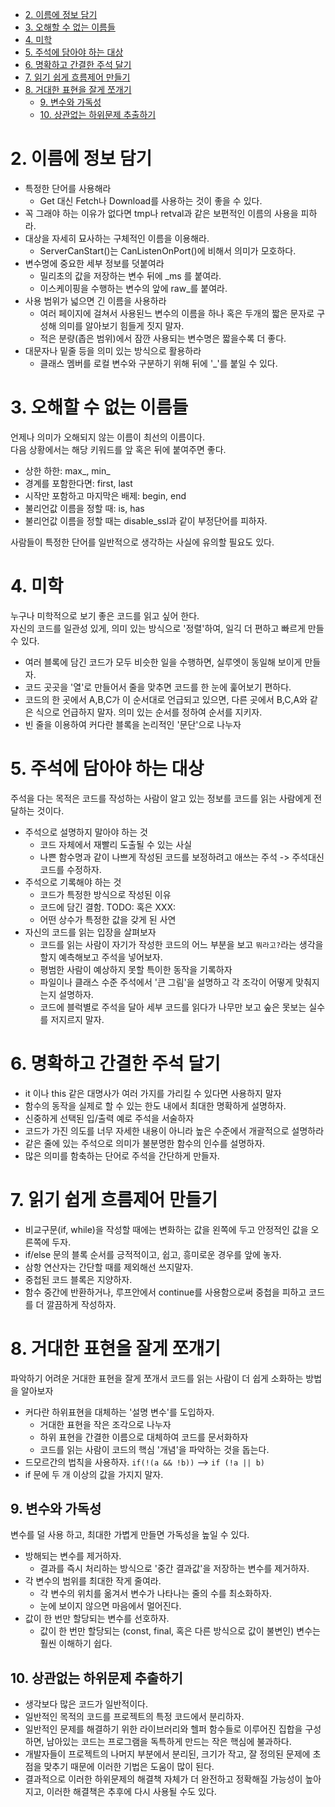 
- [2. 이름에 정보 담기](#2-이름에-정보-담기)
- [3. 오해할 수 없는 이름들](#3-오해할-수-없는-이름들)
- [4. 미학](#4-미학)
- [5. 주석에 담아야 하는 대상](#5-주석에-담아야-하는-대상)
- [6. 명확하고 간결한 주석 달기](#6-명확하고-간결한-주석-달기)
- [7. 읽기 쉽게 흐름제어 만들기](#7-읽기-쉽게-흐름제어-만들기)
- [8. 거대한 표현을 잘게 쪼개기](#8-거대한-표현을-잘게-쪼개기)
  - [9. 변수와 가독성](#9-변수와-가독성)
  - [10. 상관없는 하위문제 추출하기](#10-상관없는-하위문제-추출하기)

# 2. 이름에 정보 담기 

- 특정한 단어를 사용해라 
  - Get 대신 Fetch나 Download를 사용하는 것이 좋을 수 있다.
- 꼭 그래야 하는 이유가 없다면 tmp나 retval과 같은 보편적인 이름의 사용을 피하라.
- 대상을 자세히 묘사하는 구체적인 이름을 이용해라.
  - ServerCanStart()는 CanListenOnPort()에 비해서 의미가 모호하다.
- 변수명에 중요한 세부 정보를 덧붙여라 
  - 밀리초의 값을 저장하는 변수 뒤에 _ms 를 붙여라.
  - 이스케이핑을 수행하는 변수의 앞에 raw_를 붙여라.
- 사용 범위가 넓으면 긴 이름을 사용하라
  - 여러 페이지에 걸쳐서 사용된느 변수의 이름을 하나 혹은 두개의 짧은 문자로 구성해 의미를 알아보기 힘들게 짓지 말자.
  - 적은 분량(좁은 범위)에서 잠깐 사용되는 변수명은 짧을수록 더 좋다.
- 대문자나 밑줄 등을 의미 있는 방식으로 활용하라
  - 클래스 멤버를 로컬 변수와 구분하기 위해 뒤에 '_'를 붙일 수 있다.


# 3. 오해할 수 없는 이름들 

언제나 의미가 오해되지 않는 이름이 최선의 이름이다.  
다음 상황에서는 해당 키워드를 앞 혹은 뒤에 붙여주면 좋다.
- 상한 하한: max_, min_
- 경계를 포함한다면: first, last
- 시작만 포함하고 마지막은 배제: begin, end
- 불리언값 이름을 정할 때: is, has
- 불리언값 이름을 정할 때는 disable_ssl과 같이 부정단어를 피하자.

사람들이 특정한 단어를 일반적으로 생각하는 사실에 유의할 필요도 있다. 

# 4. 미학

누구나 미학적으로 보기 좋은 코드를 읽고 싶어 한다.  
자신의 코드를 일관성 있게, 의미 있는 방식으로 '정렬'하여, 일긱 더 편하고 빠르게 만들 수 있다.

- 여러 블록에 담긴 코드가 모두 비슷한 일을 수행하면, 실루엣이 동일해 보이게 만들자.
- 코드 곳곳을 '열'로 만들어서 줄을 맞추면 코드를 한 눈에 훑어보기 편하다.
- 코드의 한 곳에서 A,B,C가 이 순서대로 언급되고 있으면, 다른 곳에서 B,C,A와 같은 식으로 언급하지 말자. 의미 있는 순서를 정하여 순서를 지키자.
- 빈 줄을 이용하여 커다란 블록을 논리적인 '문단'으로 나누자

# 5. 주석에 담아야 하는 대상 

주석을 다는 목적은 코드를 작성하는 사람이 알고 있는 정보를 코드를 읽는 사람에게 전달하는 것이다.  

- 주석으로 설명하지 말아야 하는 것
  - 코드 자체에서 재빨리 도출될 수 있는 사실
  - 나쁜 함수명과 같이 나쁘게 작성된 코드를 보정하려고 애쓰는 주석 -> 주석대신 코드를 수정하자.
- 주석으로 기록해야 하는 것
  - 코드가 특정한 방식으로 작성된 이유
  - 코드에 담긴 결함. TODO: 혹은 XXX:
  - 어떤 상수가 특정한 값을 갖게 된 사연 
- 자신의 코드를 읽는 입장을 살펴보자
  - 코드를 읽는 사람이 자기가 작성한 코드의 어느 부분을 보고 `뭐라고?`라는 생각을 할지 예측해보고 주석을 넣어보자.
  - 평범한 사람이 예상하지 못할 특이한 동작을 기록하자
  - 파일이나 클래스 수준 주석에서 '큰 그림'을 설명하고 각 조각이 어떻게 맞춰지는지 설명하자.
  - 코드에 블럭별로 주석을 달아 세부 코드를 읽다가 나무만 보고 숲은 못보는 실수를 저지르지 말자. 

# 6. 명확하고 간결한 주석 달기 
- it 이나 this 같은 대명사가 여러 가지를 가리킬 수 있다면 사용하지 말자
- 함수의 동작을 실제로 할 수 있는 한도 내에서 최대한 명확하게 설명하자.
- 신중하게 선택된 입/출력 예로 주석을 서술하자
- 코드가 가진 의도를 너무 자세한 내용이 아니라 높은 수준에서 개괄적으로 설명하라
- 같은 줄에 있는 주석으로 의미가 불분명한 함수의 인수를 설명하자.
- 많은 의미를 함축하는 단어로 주석을 간단하게 만들자.

# 7. 읽기 쉽게 흐름제어 만들기 
- 비교구문(if, while)을 작성할 때에는 변화하는 값을 왼쪽에 두고 안정적인 값을 오른쪽에 두자.
- if/else 문의 블록 순서를 긍적적이고, 쉽고, 흥미로운 경우를 앞에 놓자.
- 삼항 연산자는 간단할 때를 제외해선 쓰지말자.
- 중첩된 코드 블록은 지양하자.
- 함수 중간에 반환하거나, 루프안에서 continue를 사용함으로써 중첩을 피하고 코드를 더 깔끔하게 작성하자.

# 8. 거대한 표현을 잘게 쪼개기 
파악하기 어려운 거대한 표현을 잘게 쪼개서 코드를 읽는 사람이 더 쉽게 소화하는 방법을 알아보자  

- 커다란 하위표현을 대체하는 '설명 변수'를 도입하자.
  - 거대한 표현을 작은 조각으로 나누자
  - 하위 표현을 간결한 이름으로 대체하여 코드를 문서화하자
  - 코드를 읽는 사람이 코드의 핵심 '개념'을 파악하는 것을 돕는다.
- 드모르간의 법칙을 사용하자. `if(!(a && !b))` --> `if (!a || b)`
- if 문에 두 개 이상의 값을 가지지 말자.

## 9. 변수와 가독성 
변수를 덜 사용 하고, 최대한 가볍게 만들면 가독성을 높일 수 있다.

- 방해되는 변수를 제거하자. 
  - 결과를 즉시 처리하는 방식으로 '중간 결과값'을 저장하는 변수를 제거하자.
- 각 변수의 범위를 최대한 작게 줄여라.
  - 각 변수의 위치를 옮겨서 변수가 나타나는 줄의 수를 최소화하자.
  - 눈에 보이지 않으면 마음에서 멀어진다.
- 값이 한 번만 할당되는 변수를 선호하자.
  - 값이 한 번만 할당되는 (const, final, 혹은 다른 방식으로 값이 불변인) 변수는 훨씬 이해하기 쉽다. 

## 10. 상관없는 하위문제 추출하기 
- 생각보다 많은 코드가 일반적이다.
- 일반적인 목적의 코드를 프로젝트의 특정 코드에서 분리하자.
- 일반적인 문제를 해결하기 위한 라이브러리와 헬퍼 함수들로 이루어진 집합을 구성하면, 남아있는 코드는 프로그램을 독특하게 만드는 작은 핵심에 불과하다.
- 개발자들이 프로젝트의 나머지 부분에서 분리된, 크기가 작고, 잘 정의된 문제에 초점을 맞추기 때문에 이러한 기법은 도움이 많이 된다.
- 결과적으로 이러한 하위문제의 해결책 자체가 더 완전하고 정확해질 가능성이 높아지고, 이러한 해결책은 추후에 다시 사용될 수도 있다. 